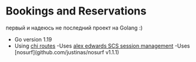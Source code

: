 # Bookings and Reservations

первый и надеюсь не последний проект на Golang :)

- Go version 1.19
- Using [chi routes](github.com/go-chi/chi/v5)
-Uses [alex edwards SCS session management](github.com/alexedwards/scs/v2)
-Uses [nosurf](github.com/justinas/nosurf v1.1.1)